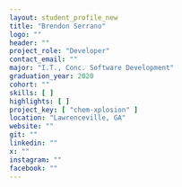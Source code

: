 ```yaml
---
layout: student_profile_new
title: "Brendon Serrano"
logo: ""
header: ""
project_role: "Developer"
contact_email: ""
major: "I.T., Conc. Software Development"
graduation_year: 2020
cohort: ""
skills: [ ]
highlights: [ ]
project_key: [ "chem-xplosion" ]
location: "Lawrenceville, GA"
website: ""
git: ""
linkedin: ""
x: ""
instagram: ""
facebook: ""
---
```

